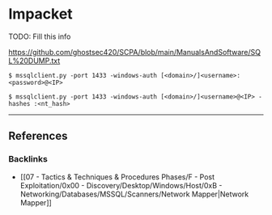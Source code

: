 # Impacket

TODO: Fill this info

https://github.com/ghostsec420/SCPA/blob/main/ManualsAndSoftware/SQL%20DUMP.txt

```
$ mssqlclient.py -port 1433 -windows-auth [<domain>/]<username>:<password>@<IP>

$ mssqlclient.py -port 1433 -windows-auth [<domain>/]<username>@<IP> -hashes :<nt_hash>
```

---
## References

### Backlinks

- [[07 - Tactics & Techniques & Procedures Phases/F - Post Exploitation/0x00 - Discovery/Desktop/Windows/Host/0xB - Networking/Databases/MSSQL/Scanners/Network Mapper|Network Mapper]]
